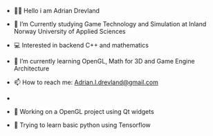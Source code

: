 
- 👋🏼 Hello i am Adrian Drevland

- 📓 I’m Currently studying Game Technology and Simulation at Inland Norway University of Applied Sciences
- 💻 Interested in backend C++ and mathematics 
- 🌱 I’m currently learning OpenGL, Math for 3D and Game Engine Architecture
- 📫 How to reach me: Adrian.l.drevland@gmail.com
-
- 👀 Working on a OpenGL project using Qt widgets
- 👀 Trying to learn basic python using Tensorflow 
